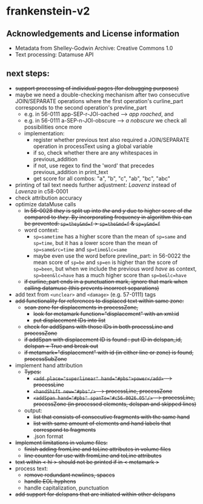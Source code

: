 # frankenstein-v2

## Acknowledgements and License information
- Metadata from Shelley-Godwin Archive: Creative Commons 1.0
- Text processing: Datamuse API

## next steps:
- ~~support processing of individual pages (for debugging purposes)~~
- maybe we need a double-checking mechanism after two consecutive JOIN/SEPARATE operations where the first operation's curline_part corresponds to the second operation's prevline_part
  - e.g. in 56-0111 app-SEP-r-JOI-oached --> *app roached*, and
  - e.g. in 56-0111 a-SEP-n-JOI-obscure --> *a nobscure* we check all possibilities once more
  - implementation:
    - register whether previous text also required a JOIN/SEPARATE operation in processText using a global variable
    - if so, check whether there are any whitespaces in previous_addition
    - if not, use regex to find the 'word' that precedes previous_addition in print_text
    - get score for all combos: "a", "b", "c", "ab", "bc", "abc"
- printing of tail text needs further adjustment: *Laavenz* instead of *Lavenza* in c58-0001
- check attribution accuracy
- optimize dataMuse calls
  - ~~In 56-0028 *they* is split up into *the* and *y* due to higher score of *the* compared to *they*. By incorporating frequency in algorithm this can be prevented: `sp=they&md=f` > `sp=the&md=f` & `sp=y&md=f`~~
  - word context:
    - `sp=sametime` has a higher score than the mean of `sp=same` and `sp=time`, but it has a lower score than the mean of `sp=same&rc=time` and `sp=time&lc=same`
    - maybe even use the word before prevline_part: in 56-0022 the mean score of `sp=be` and `sp=en` is higher than the score of `sp=been`, but when we include the previous word *have* as context, `sp=been&lc=have` has a much higher score than `sp=be&lc=have`
  - ~~if curline_part ends in a punctuation mark, ignore that mark when calling datamuse (this prevents incorrect separations)~~
- add text from `<unclear>` and `<damage>` (e.g. 57-0111) tags
- ~~add functionality for references to displaced text within same zone:~~
  - ~~scan zone for displacements in processZone,~~
    - ~~look for metamark function="displacement" with an xml:id~~
    - ~~put displacement IDs into list~~
  - ~~check for addSpans with those IDs in both processLine and processZone~~
  - ~~if addSpan with displacement ID is found : put ID in delspan_id, delspan = True and break out~~
  - ~~if metamark="displacement" with id (in either line or zone) is found, processSubZone~~
- implement hand attribution
  - ~~Types:~~
    - ~~`<add place="superlinear" hand="#pbs">power</add>` --> processLine~~
    - ~~`<handShift new="#pbs"/>` --> processLine, processZone~~
    - ~~`<addSpan hand="#pbs" spanTo="#c56-0026.05"/>` --> processLine, processZone (in processed elements, delspan and skipped lines)~~
  - output:
    - ~~list that consists of consecutive fragments with the same hand~~
    - ~~list with same amount of elements and hand labels that correspond to fragments~~
    - .json format
- ~~Implement limitations in volume files:~~
  - ~~finish adding fromLine and toLine attributes in volume files~~
  - ~~line counter for use with fromLine and toLine attributes~~
- ~~text within < hi > should not be printed if in < metamark >~~
- process text:
  - ~~remove redundant newlines, spaces~~
  - ~~handle EOL hyphens~~
  - handle capitalization, punctuation
- ~~add support for delspans that are initiated within other delspans~~

